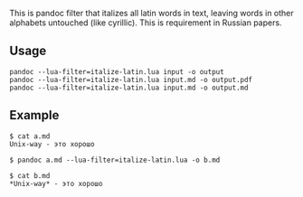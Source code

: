 This is pandoc filter that italizes all latin words in text, leaving words in
other alphabets untouched (like cyrillic). This is requirement in Russian
papers.

## Usage

```shell
pandoc --lua-filter=italize-latin.lua input -o output
pandoc --lua-filter=italize-latin.lua input.md -o output.pdf
pandoc --lua-filter=italize-latin.lua input.md -o output.md
```

## Example

```
$ cat a.md
Unix-way - это хорошо

$ pandoc a.md --lua-filter=italize-latin.lua -o b.md

$ cat b.md
*Unix-way* - это хорошо
```
